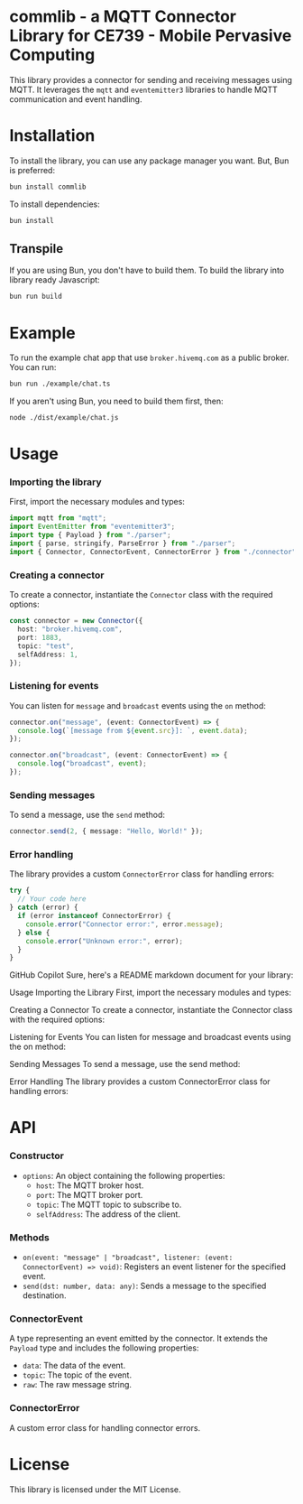 # commlib - a MQTT Connector Library for CE739 - Mobile Pervasive Computing

This library provides a connector for sending and receiving messages using MQTT. It leverages the `mqtt` and `eventemitter3` libraries to handle MQTT communication and event handling.

# Installation

To install the library, you can use any package manager you want. But, Bun is preferred:

```bash
bun install commlib
```

To install dependencies:

```bash
bun install
```

## Transpile

If you are using Bun, you don't have to build them. To build the library into library ready Javascript:

```bash
bun run build
```

# Example

To run the example chat app that use `broker.hivemq.com` as a public broker. You can run:

```bash
bun run ./example/chat.ts
```

If you aren't using Bun, you need to build them first, then:

```bash
node ./dist/example/chat.js
```

# Usage

### Importing the library

First, import the necessary modules and types:

```ts
import mqtt from "mqtt";
import EventEmitter from "eventemitter3";
import type { Payload } from "./parser";
import { parse, stringify, ParseError } from "./parser";
import { Connector, ConnectorEvent, ConnectorError } from "./connector";
```

### Creating a connector

To create a connector, instantiate the `Connector` class with the required options:

```ts
const connector = new Connector({
  host: "broker.hivemq.com",
  port: 1883,
  topic: "test",
  selfAddress: 1,
});
```

### Listening for events

You can listen for `message` and `broadcast` events using the `on` method:

```ts
connector.on("message", (event: ConnectorEvent) => {
  console.log(`[message from ${event.src}]: `, event.data);
});

connector.on("broadcast", (event: ConnectorEvent) => {
  console.log("broadcast", event);
});
```

### Sending messages

To send a message, use the `send` method:

```ts
connector.send(2, { message: "Hello, World!" });
```

### Error handling

The library provides a custom `ConnectorError` class for handling errors:

```ts
try {
  // Your code here
} catch (error) {
  if (error instanceof ConnectorError) {
    console.error("Connector error:", error.message);
  } else {
    console.error("Unknown error:", error);
  }
}
```

GitHub Copilot
Sure, here's a README markdown document for your library:

Usage
Importing the Library
First, import the necessary modules and types:

Creating a Connector
To create a connector, instantiate the Connector class with the required options:

Listening for Events
You can listen for message and broadcast events using the on method:

Sending Messages
To send a message, use the send method:

Error Handling
The library provides a custom ConnectorError class for handling errors:

# API

### Constructor

- `options`: An object containing the following properties:
  - `host`: The MQTT broker host.
  - `port`: The MQTT broker port.
  - `topic`: The MQTT topic to subscribe to.
  - `selfAddress`: The address of the client.

### Methods

- `on(event: "message" | "broadcast", listener: (event: ConnectorEvent) => void)`: Registers an event listener for the specified event.
- `send(dst: number, data: any)`: Sends a message to the specified destination.

### ConnectorEvent

A type representing an event emitted by the connector. It extends the `Payload` type and includes the following properties:

- `data`: The data of the event.
- `topic`: The topic of the event.
- `raw`: The raw message string.

### ConnectorError

A custom error class for handling connector errors.

# License

This library is licensed under the MIT License.
